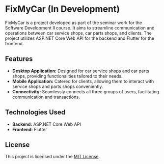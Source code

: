 # FixMyCar (In Development)

FixMyCar is a project developed as part of the seminar work for the Software Development II course. It aims to streamline communication and operations between car service shops, car parts shops, and clients. The project utilizes ASP.NET Core Web API for the backend and Flutter for the frontend.

## Features

- **Desktop Application:** Designed for car service shops and car parts shops, providing functionalities tailored to their needs.
- **Mobile Application:** Catered for clients, allowing them to interact with service shops and parts shops conveniently.
- **Connectivity:** Seamlessly connects all three groups of users, facilitating communication and transactions.

## Technologies Used

- **Backend:** ASP.NET Core Web API
- **Frontend:** Flutter

## License

This project is licensed under the [MIT License](LICENSE).
